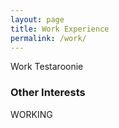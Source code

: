 ```yaml
---
layout: page
title: Work Experience
permalink: /work/
---
```


Work Testaroonie

### Other Interests

WORKING


